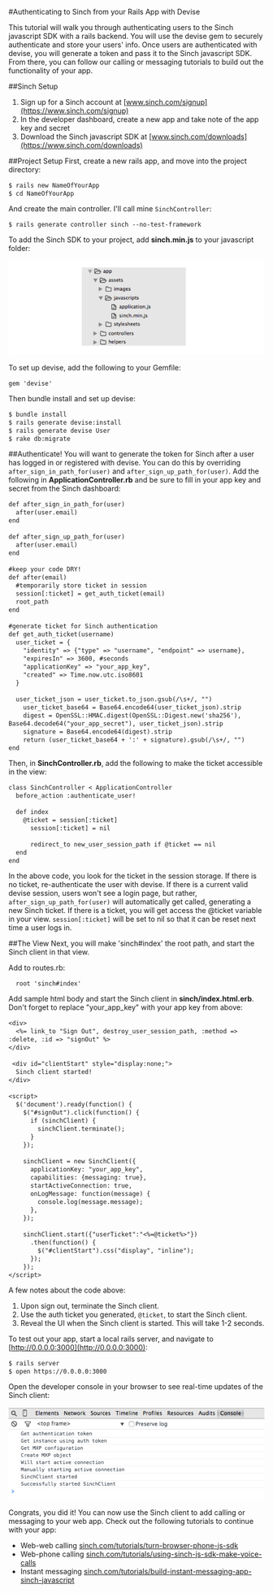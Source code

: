 #Authenticating to Sinch from your Rails App with Devise

This tutorial will walk you through authenticating users to the Sinch javascript SDK with a rails backend. You will use the devise gem to securely authenticate and store your users' info. Once users are authenticated with devise, you will generate a token and pass it to the Sinch javascript SDK. From there, you can follow our calling or messaging tutorials to build out the functionality of your app.

##Sinch Setup
1. Sign up for a Sinch account at [www.sinch.com/signup](https://www.sinch.com/signup)
2. In the developer dashboard, create a new app and take note of the app key and secret
3. Download the Sinch javascript SDK at [www.sinch.com/downloads](https://www.sinch.com/downloads)

##Project Setup
First, create a new rails app, and move into the project directory:

    $ rails new NameOfYourApp
    $ cd NameOfYourApp
    
And create the main controller. I'll call mine `SinchController`:

    $ rails generate controller sinch --no-test-framework
    
To add the Sinch SDK to your project, add **sinch.min.js** to your javascript folder:

![image](images/sinch-min.png)
    
To set up devise, add the following to your Gemfile:

    gem 'devise'
    
Then bundle install and set up devise:

    $ bundle install
    $ rails generate devise:install
    $ rails generate devise User
    $ rake db:migrate
    
##Authenticate!
You will want to generate the token for Sinch after a user has logged in or registered with devise. You can do this by overriding `after_sign_in_path_for(user)` and `after_sign_up_path_for(user)`. Add the following in **ApplicationController.rb** and be sure to fill in your app key and secret from the Sinch dashboard:

    def after_sign_in_path_for(user)
      after(user.email)
    end

    def after_sign_up_path_for(user)
      after(user.email)
    end

    #keep your code DRY!
    def after(email)
      #temporarily store ticket in session
      session[:ticket] = get_auth_ticket(email)
      root_path
    end

    #generate ticket for Sinch authentication
    def get_auth_ticket(username)
      user_ticket = {
        "identity" => {"type" => "username", "endpoint" => username},
        "expiresIn" => 3600, #seconds
        "applicationKey" => "your_app_key",
        "created" => Time.now.utc.iso8601
      }

      user_ticket_json = user_ticket.to_json.gsub(/\s+/, "")
		user_ticket_base64 = Base64.encode64(user_ticket_json).strip
		digest = OpenSSL::HMAC.digest(OpenSSL::Digest.new('sha256'), Base64.decode64("your_app_secret"), user_ticket_json).strip
		signature = Base64.encode64(digest).strip
		return (user_ticket_base64 + ':' + signature).gsub(/\s+/, "")
    end
    
Then, in **SinchController.rb**, add the following to make the ticket accessible in the view:

    class SinchController < ApplicationController
      before_action :authenticate_user!

      def index
        @ticket = session[:ticket]
		  session[:ticket] = nil

		  redirect_to new_user_session_path if @ticket == nil
      end
    end
    
In the above code, you look for the ticket in the session storage. If there is no ticket, re-authenticate the user with devise. If there is a current valid devise session, users won't see a login page, but rather, `after_sign_up_path_for(user)` will automatically get called, generating a new Sinch ticket. If there is a ticket, you will get access the @ticket variable in your view. `session[:ticket]` will be set to nil so that it can be reset next time a user logs in.

##The View
Next, you will make 'sinch#index' the root path, and start the Sinch client in that view.

Add to routes.rb:

      root 'sinch#index'
      
Add sample html body and start the Sinch client in **sinch/index.html.erb**. Don't forget to replace "your_app_key" with your app key from above:

    <div>
      <%= link_to "Sign Out", destroy_user_session_path, :method => :delete, :id => "signOut" %>
    </div>
		
	 <div id="clientStart" style="display:none;">
      Sinch client started!
    </div>
    
    <script>
      $('document').ready(function() {
        $("#signOut").click(function() {
          if (sinchClient) {
            sinchClient.terminate();
          }
        });

        sinchClient = new SinchClient({
          applicationKey: "your_app_key",
          capabilities: {messaging: true},
          startActiveConnection: true,
          onLogMessage: function(message) {
            console.log(message.message);
          },
        });

        sinchClient.start({"userTicket":"<%=@ticket%>"})
          .then(function() {
            $("#clientStart").css("display", "inline");
          });
        });
    </script>
    
A few notes about the code above:
1. Upon sign out, terminate the Sinch client.
2. Use the auth ticket you generated, `@ticket`, to start the Sinch client.
3. Reveal the UI when the Sinch client is started. This will take 1-2 seconds.

To test out your app, start a local rails server, and navigate to [http://0.0.0.0:3000](http://0.0.0.0:3000):

    $ rails server
    $ open https://0.0.0.0:3000
    
Open the developer console in your browser to see real-time updates of the Sinch client:

![image](images/dev-console.png)

Congrats, you did it! You can now use the Sinch client to add calling or messaging to your web app. Check out the following tutorials to continue with your app:

- Web-web calling [sinch.com/tutorials/turn-browser-phone-js-sdk](https://www.sinch.com/tutorials/turn-browser-phone-js-sdk/)    
- Web-phone calling [sinch.com/tutorials/using-sinch-js-sdk-make-voice-calls](https://www.sinch.com/tutorials/using-sinch-js-sdk-make-voice-calls/)    
- Instant messaging [sinch.com/tutorials/build-instant-messaging-app-sinch-javascript](https://www.sinch.com/tutorials/build-instant-messaging-app-sinch-javascript/)


 
   

    
 